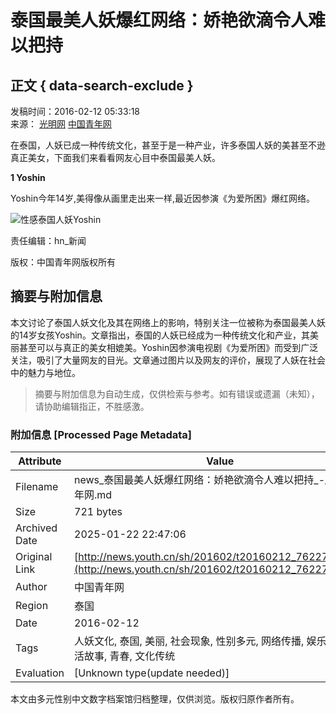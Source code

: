 # 泰国最美人妖爆红网络：娇艳欲滴令人难以把持

## 正文 { data-search-exclude }


发稿时间：2016-02-12 05:33:18  
来源： [光明网](http://culture.gmw.cn/2016-02/12/content_18848994.htm) [中国青年网](http://www.youth.cn)

在泰国，人妖已成一种传统文化，甚至于是一种产业，许多泰国人妖的美甚至不逊真正美女，下面我们来看看网友心目中泰国最美人妖。

**1 Yoshin**

Yoshin今年14岁,美得像从画里走出来一样,最近因参演《为爱所困》爆红网络。

![性感泰国人妖Yoshin](./W020160212199903550770.jpg)

责任编辑：hn_新闻

版权：中国青年网版权所有
<!-- tcd_original_link http://news.youth.cn/sh/201602/t20160212_7622727.htm -->


## 摘要与附加信息

<!-- tcd_abstract -->
本文讨论了泰国人妖文化及其在网络上的影响，特别关注一位被称为泰国最美人妖的14岁女孩Yoshin。文章指出，泰国的人妖已经成为一种传统文化和产业，其美丽甚至可以与真正的美女相媲美。Yoshin因参演电视剧《为爱所困》而受到广泛关注，吸引了大量网友的目光。文章通过图片以及网友的评价，展现了人妖在社会中的魅力与地位。
<!-- tcd_abstract_end -->

> 摘要与附加信息为自动生成，仅供检索与参考。如有错误或遗漏（未知），请协助编辑指正，不胜感激。

### 附加信息 [Processed Page Metadata]

| Attribute       | Value                                  |
|-----------------|----------------------------------------|
| Filename        | news_泰国最美人妖爆红网络：娇艳欲滴令人难以把持_-_中国青年网.md                             |
| Size            | 721 bytes                           |
| Archived Date   | 2025-01-22 22:47:06                             |
| Original Link   | [http://news.youth.cn/sh/201602/t20160212_7622727.htm](http://news.youth.cn/sh/201602/t20160212_7622727.htm)                       |
| Author          | 中国青年网                               |
| Region          | 泰国                               |
| Date            | 2016-02-12                                 |
| Tags            | 人妖文化, 泰国, 美丽, 社会现象, 性别多元, 网络传播, 娱乐产业, 生活故事, 青春, 文化传统                                 |
| Evaluation            | [Unknown type(update needed)]                                 |
<!-- tcd_table_end -->

本文由多元性别中文数字档案馆归档整理，仅供浏览。版权归原作者所有。
